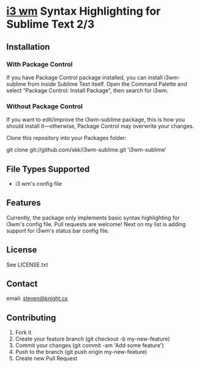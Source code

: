 <!--  Copyright 2013 Steven K Knight <steven@knight.cx>

   Licensed under the Apache License, Version 2.0 (the "License");
   you may not use this file except in compliance with the License.
   You may obtain a copy of the License at

       http://www.apache.org/licenses/LICENSE-2.0

   Unless required by applicable law or agreed to in writing, software
   distributed under the License is distributed on an "AS IS" BASIS,
   WITHOUT WARRANTIES OR CONDITIONS OF ANY KIND, either express or implied.
   See the License for the specific language governing permissions and
   limitations under the License.

 -->

# [i3 wm] Syntax Highlighting for Sublime Text 2/3

## Installation

### With Package Control

If you have Package Control package installed, you can install i3wm-sublime from inside Sublime Text itself. Open the Command Palette and select “Package Control: Install Package”, then search for i3wm.

### Without Package Control

If you want to edit/improve the i3wm-sublime package, this is how you should install it—otherwise, Package Control may overwrite your changes.

Clone this repository into your Packages folder:

git clone git://github.com/skk/i3wm-sublime.git 'i3wm-sublime'

## File Types Supported

* i3 wm's config file

## Features

Currently, the package only implements basic syntax highlighting for i3wm's config file. Pull requests are welcome!
Next on my list is adding support for i3wm's status bar config file.

## License

See LICENSE.txt

## Contact

email: steven@knight.cx

## Contributing

1. Fork it
2. Create your feature branch (git checkout -b my-new-feature)
3. Commit your changes (git commit -am 'Add some feature')
4. Push to the branch (git push origin my-new-feature)
5. Create new Pull Request

[i3 wm]: http://i3wm.org/ "i3 wm Home Page"
